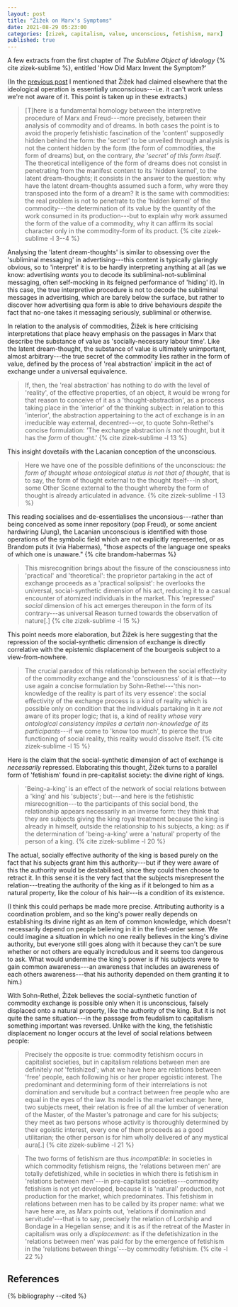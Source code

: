 ```yaml
---
layout: post
title: "Žižek on Marx's Symptoms"
date: 2021-08-29 05:23:00
categories: [zizek, capitalism, value, unconscious, fetishism, marx]
published: true
---
```


A few extracts from the first chapter of _The Sublime Object of Ideology_ {% cite zizek-sublime %}, entitled 'How Did Marx Invent the Symptom?'

<!--more-->

(In the [previous post]({{site.baseurl}}/2021/08/23/zizek-poststructuralism.html) I mentioned that Žižek had claimed elsewhere that the ideological operation is essentially unconscious---i.e. it can't work unless we're not aware of it. This point is taken up in these extracts.)


> [T]here is a fundamental homology between the interpretive procedure of Marx and Freud---more precisely, between their analysis of commodity and of dreams. In both cases the point is to avoid the properly fetishistic fascination of the 'content' supposedly hidden behind the form: the 'secret' to be unveiled through analysis is not the content hidden by the form (the form of commodities, the form of dreams) but, on the contrary, _the 'secret' of this form itself_. The theoretical intelligence of the form of dreams does not consist in penetrating from the manifest content to its 'hidden kernel', to the latent dream-thoughts; it consists in the answer to the question: why have the latent dream-thoughts assumed such a form, why were they transposed into the form of a dream? It is the same with commodities: the real problem is not to penetrate to the 'hidden kernel' of the commodity---the determination of its value by the quantity of the work consumed in its production---but to explain why work assumed the form of the value of a commodity, why it can affirm its social character only in the commodity-form of its product. {% cite zizek-sublime -l 3--4 %}

Analysing the 'latent dream-thoughts' is similar to obsessing over the 'subliminal messaging' in advertising---this content is typically glaringly obvious, so to 'interpret' it is to be hardly interpreting anything at all (as we know: advertising _wants_ you to decode its subliminal-not-subliminal messaging, often self-mocking in its feigned performance of 'hiding' it). In this case, the true interpretive procedure is not to decode the subliminal messages in advertising, which are barely below the surface, but rather to discover how advertising qua form is able to drive behaviours _despite_ the fact that no-one takes it messaging seriously, subliminal or otherwise.

In relation to the analysis of commodities, Žižek is here criticising interpretations that place heavy emphasis on the passages in Marx that describe the substance of value as 'socially-necessary labour time'. Like the latent dream-thought, the substance of value is ultimately unimportant, almost arbitrary---the true secret of the commodity lies rather in the form of value, defined by the process of 'real abstraction' implicit in the act of exchange under a universal equivalence.

> If, then, the 'real abstraction' has nothing to do with the level of 'reality', of the effective properties, of an object, it would be wrong for that reason to conceive of it as a 'thought-abstraction', as a process taking place in the 'interior' of the thinking subject: in relation to this 'interior', the abstraction appertaining to the act of exchange is in an irreducible way external, decentred---or, to quote Sohn-Rethel's concise formulation: 'The exchange abstraction _is not_ thought, but it has the _form_ of thought.' {% cite zizek-sublime -l 13 %}

This insight dovetails with the Lacanian conception of the unconscious.

> Here we have one of the possible definitions of the unconscious: _the form of thought whose ontological status is not that of thought_, that is to say, the form of thought external to the thought itself---in short, some Other Scene external to the thought whereby the form of thought is already articulated in advance. {% cite zizek-sublime -l 13 %}

This reading socialises and de-essentialises the unconsious---rather than being conceived as some inner repository (pop Freud), or some ancient hardwiring (Jung), the Lacanian unconscious is identified with those operations of the symbolic field which are not explicitly represented, or as Brandom puts it (via Habermas), "those aspects of the language one speaks of which one is unaware." {% cite brandom-habermas %}

> This misrecognition brings about the fissure of the consciousness into 'practical' and 'theoretical': the proprietor partaking in the act of exchange proceeds as a 'practical solipsist': he overlooks the universal, social-synthetic dimension of his act, reducing it to a casual encounter of atomized individuals in the market. This 'repressed' _social_ dimension of his act emerges thereupon in the form of its contrary---as universal Reason turned towards the observation of nature[.] {% cite zizek-sublime -l 15 %}

This point needs more elaboration, but Žižek is here suggesting that the repression of the social-synthetic dimension of exchange is directly correlative with the epistemic displacement of the bourgeois subject to a view-from-nowhere.

> The crucial paradox of this relationship between the social effectivity of the commodity exchange and the 'consciousness' of it is that---to use again a concise formulation by Sohn-Rethel---'this non-knowledge of the reality is part of its very essence': the social effectivity of the exchange process is a kind of reality which is possible only on condition that the individuals partaking in it are _not_ aware of its proper logic; that is, a kind of reality _whose very ontological consistency implies a certain non-knowledge of its participants_---if we come to 'know too much', to pierce the true functioning of social reality, this reality would dissolve itself. {% cite zizek-sublime -l 15 %}

Here is the claim that the social-synthetic dimension of act of exchange is _necessarily_ repressed. Elaborating this thought, Žižek turns to a parallel form of 'fetishism' found in pre-capitalist society: the divine right of kings.

> 'Being-a-king' is an effect of the network of social relations between a 'king' and his 'subjects'; but---and here is the fetishistic misrecognition---to the participants of this social bond, the relationship appears necessarily in an inverse form: they think that they are subjects giving the king royal treatment because the king is already in himself, outside the relationship to his subjects, a king: as if the determination of 'being-a-king' were a 'natural' property of the person of a king. {% cite zizek-sublime -l 20 %}

The actual, socially effective authority of the king is based purely on the fact that his subjects grant him this authority---but if they were aware of this the authority would be destabilised, since they could then choose to retract it. In this sense it is the very fact that the subjects misrepresent the relation---treating the authority of the king as if it belonged to him as a natural property, like the colour of his hair---is a condition of its existence.

(I think this could perhaps be made more precise. Attributing authority is a coordination problem, and so the king's power really depends on establishing its divine right as an item of common knowledge, which doesn't necessarily depend on people believing in it in the first-order sense. We could imagine a situation in which no one really believes in the king's divine authority, but everyone still goes along with it because they can't be sure whether or not others are equally incredulous and it seems too dangerous to ask. What would undermine the king's power is if his subjects were to gain common awareness---an awareness that includes an awareness of each others awareness---that his authority depended on them granting it to him.)

With Sohn-Rethel, Žižek believes the social-synthetic function of commodity exchange is possible only when it is unconscious, falsely displaced onto a natural property, like the authority of the king. But it is not quite the same situation---in the passage from feudalism to capitalism something important was reversed. Unlike with the king, the fetishistic displacement no longer occurs at the level of social relations between people:

> Precisely the opposite is true: commodity fetishism occurs in capitalist societies, but in capitalism relations between men are definitely _not_ 'fetishized'; what we have here are relations between 'free' people, each following his or her proper egoistic interest. The predominant and determining form of their interrelations is not domination and servitude but a contract between free people who are equal in the eyes of the law. Its model is the market exchange: here, two subjects meet, their relation is free of all the lumber of veneration of the Master, of the Master's patronage and care for his subjects; they meet as two persons whose activity is thoroughly determined by their egoistic interest, every one of them proceeds as a good utilitarian; the other person is for him wholly delivered of any mystical aura[.] {% cite zizek-sublime -l 21 %}

> The two forms of fetishism are thus _incompatible_: in societies in which commodity fetishism reigns, the 'relations between men' are totally defetishized, while in societies in which there is fetishism in 'relations between men'---in pre-capitalist societies---commodity fetishism is not yet developed, because it is 'natural' production, not production for the market, which predominates. This fetishism in relations between men has to be called by its proper name: what we have here are, as Marx points out, 'relations if domination and servitude'---that is to say, precisely the relation of Lordship and Bondage in a Hegelian sense; and it is as if the retreat of the Master in capitalism was only a _displacement_: as if the defetishization in the 'relations between men' was paid for by the emergence of fetishism in the 'relations between things'---by commodity fetishism. {% cite -l 22 %}







## References
{% bibliography --cited %}
